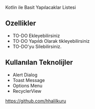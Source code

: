 Kotlin ile Basit Yapılacaklar Listesi

## Ozellikler

- TO-DO Ekleyebilirsiniz
- TO-DO Yapıldı Olarak tikleyebilirsiniz
- TO-DO'yu Silebilirsiniz.

 ## Kullanılan Teknolijler
 - Alert Dialog
 - Toast Message
 - Options Menu
 - RecyclerView

 https://github.com/hhalilkuru

  
